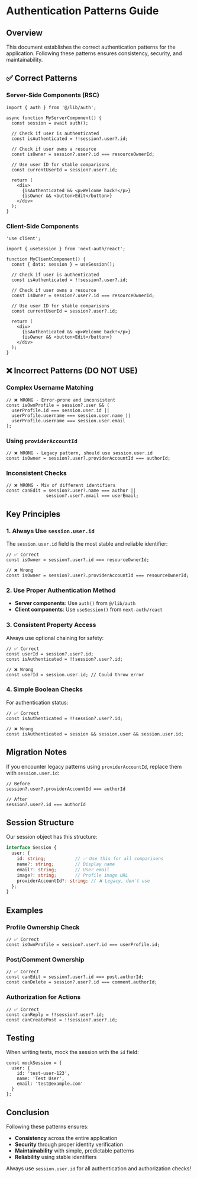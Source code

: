 # Authentication Patterns Guide

## Overview

This document establishes the correct authentication patterns for the application. Following these patterns ensures consistency, security, and maintainability.

## ✅ Correct Patterns

### Server-Side Components (RSC)

```tsx
import { auth } from '@/lib/auth';

async function MyServerComponent() {
  const session = await auth();
  
  // Check if user is authenticated
  const isAuthenticated = !!session?.user?.id;
  
  // Check if user owns a resource
  const isOwner = session?.user?.id === resourceOwnerId;
  
  // Use user ID for stable comparisons
  const currentUserId = session?.user?.id;
  
  return (
    <div>
      {isAuthenticated && <p>Welcome back!</p>}
      {isOwner && <button>Edit</button>}
    </div>
  );
}
```

### Client-Side Components

```tsx
'use client';

import { useSession } from 'next-auth/react';

function MyClientComponent() {
  const { data: session } = useSession();
  
  // Check if user is authenticated
  const isAuthenticated = !!session?.user?.id;
  
  // Check if user owns a resource
  const isOwner = session?.user?.id === resourceOwnerId;
  
  // Use user ID for stable comparisons
  const currentUserId = session?.user?.id;
  
  return (
    <div>
      {isAuthenticated && <p>Welcome back!</p>}
      {isOwner && <button>Edit</button>}
    </div>
  );
}
```

## ❌ Incorrect Patterns (DO NOT USE)

### Complex Username Matching
```tsx
// ❌ WRONG - Error-prone and inconsistent
const isOwnProfile = session?.user && (
  userProfile.id === session.user.id ||
  userProfile.username === session.user.name ||
  userProfile.username === session.user.email
);
```

### Using `providerAccountId`
```tsx
// ❌ WRONG - Legacy pattern, should use session.user.id
const isOwner = session?.user?.providerAccountId === authorId;
```

### Inconsistent Checks
```tsx
// ❌ WRONG - Mix of different identifiers
const canEdit = session?.user?.name === author || 
               session?.user?.email === userEmail;
```

## Key Principles

### 1. Always Use `session.user.id`

The `session.user.id` field is the most stable and reliable identifier:

```tsx
// ✅ Correct
const isOwner = session?.user?.id === resourceOwnerId;

// ❌ Wrong
const isOwner = session?.user?.providerAccountId === resourceOwnerId;
```

### 2. Use Proper Authentication Method

- **Server components**: Use `auth()` from `@/lib/auth`
- **Client components**: Use `useSession()` from `next-auth/react`

### 3. Consistent Property Access

Always use optional chaining for safety:

```tsx
// ✅ Correct
const userId = session?.user?.id;
const isAuthenticated = !!session?.user?.id;

// ❌ Wrong
const userId = session.user.id; // Could throw error
```

### 4. Simple Boolean Checks

For authentication status:

```tsx
// ✅ Correct
const isAuthenticated = !!session?.user?.id;

// ❌ Wrong
const isAuthenticated = session && session.user && session.user.id;
```

## Migration Notes

If you encounter legacy patterns using `providerAccountId`, replace them with `session.user.id`:

```tsx
// Before
session?.user?.providerAccountId === authorId

// After  
session?.user?.id === authorId
```

## Session Structure

Our session object has this structure:

```typescript
interface Session {
  user: {
    id: string;           // ✅ Use this for all comparisons
    name?: string;        // Display name
    email?: string;       // User email
    image?: string;       // Profile image URL
    providerAccountId?: string; // ❌ Legacy, don't use
  };
}
```

## Examples

### Profile Ownership Check
```tsx
// ✅ Correct
const isOwnProfile = session?.user?.id === userProfile.id;
```

### Post/Comment Ownership
```tsx
// ✅ Correct
const canEdit = session?.user?.id === post.authorId;
const canDelete = session?.user?.id === comment.authorId;
```

### Authorization for Actions
```tsx
// ✅ Correct
const canReply = !!session?.user?.id;
const canCreatePost = !!session?.user?.id;
```

## Testing

When writing tests, mock the session with the `id` field:

```tsx
const mockSession = {
  user: {
    id: 'test-user-123',
    name: 'Test User',
    email: 'test@example.com'
  }
};
```

## Conclusion

Following these patterns ensures:
- **Consistency** across the entire application
- **Security** through proper identity verification  
- **Maintainability** with simple, predictable patterns
- **Reliability** using stable identifiers

Always use `session.user.id` for all authentication and authorization checks! 